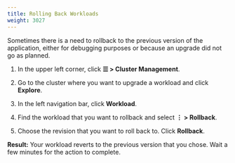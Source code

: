 ```yaml
---
title: Rolling Back Workloads
weight: 3027
---
```


Sometimes there is a need to rollback to the previous version of the application, either for debugging purposes or because an upgrade did not go as planned.

1. In the upper left corner, click **☰ > Cluster Management**.
1. Go to the cluster where you want to upgrade a workload and click **Explore**.
1. In the left navigation bar, click **Workload**.
1. Find the workload that you want to rollback and select **⋮ > Rollback**.

1. Choose the revision that you want to roll back to. Click **Rollback**.

**Result:** Your workload reverts to the previous version that you chose. Wait a few minutes for the action to complete.

